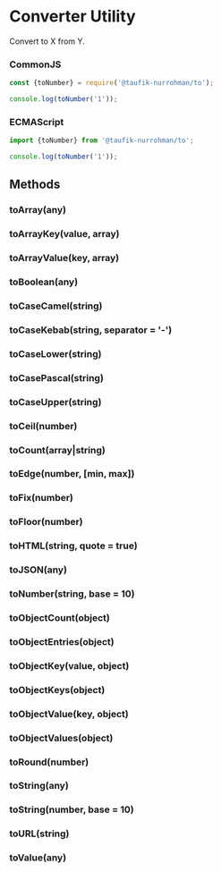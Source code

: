 Converter Utility
=================

Convert to X from Y.

### CommonJS

~~~ js
const {toNumber} = require('@taufik-nurrohman/to');

console.log(toNumber('1'));
~~~

### ECMAScript

~~~ js
import {toNumber} from '@taufik-nurrohman/to';

console.log(toNumber('1'));
~~~

Methods
-------

### toArray(any)

### toArrayKey(value, array)

### toArrayValue(key, array)

### toBoolean(any)

### toCaseCamel(string)

### toCaseKebab(string, separator = '-')

### toCaseLower(string)

### toCasePascal(string)

### toCaseUpper(string)

### toCeil(number)

### toCount(array|string)

### toEdge(number, [min, max])

### toFix(number)

### toFloor(number)

### toHTML(string, quote = true)

### toJSON(any)

### toNumber(string, base = 10)

### toObjectCount(object)

### toObjectEntries(object)

### toObjectKey(value, object)

### toObjectKeys(object)

### toObjectValue(key, object)

### toObjectValues(object)

### toRound(number)

### toString(any)

### toString(number, base = 10)

### toURL(string)

### toValue(any)